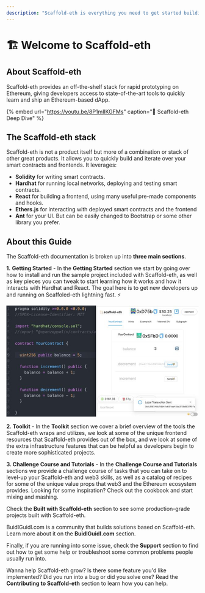 ```yaml
---
description: "Scaffold-eth is everything you need to get started building decentralized applications on Ethereum! \U0001F680"
---
```


# 🏗 Welcome to Scaffold-eth

## About Scaffold-eth

Scaffold-eth provides an off-the-shelf stack for rapid prototyping on Ethereum, giving developers access to state-of-the-art tools to quickly learn and ship an Ethereum-based dApp. 

{% embed url="https://youtu.be/8P1mIlKGFMs" caption="🤿 Scaffold-eth Deep Dive" %}

## The Scaffold-eth stack

Scaffold-eth is not a product itself but more of a combination or stack of other great products. It allows you to quickly build and iterate over your smart contracts and frontends. It leverages:

* **Solidity** for writing smart contracts.
* **Hardhat** for running local networks, deploying and testing smart contracts.
* **React** for building a frontend, using many useful pre-made components and hooks.
* **Ethers.js** for interacting with deployed smart contracts and the frontend
* **Ant** for your UI. But can be easily changed to Bootstrap or some other library you prefer.

## About this Guide

The Scaffold-eth documentation is broken up into **three main sections**. 

  
**1.** **Getting Started** - In the **Getting Started** section we start by going over how to install and run the sample project included with Scaffold-eth, as well as key pieces you can tweak to start learning how it works and how it interacts with Hardhat and React. The goal here is to get new developers up and running on Scaffoled-eth lightning fast. ⚡️

![As you edit your smart contract the frontend auto adapts](.gitbook/assets/2021-09-28-11.11.24.jpg)

**2. Toolkit** - In the **Toolkit** section we cover a brief overview of the tools the Scaffold-eth wraps and utilizes, we look at some of the unique frontend resources that Scaffold-eth provides out of the box, and we look at some of the extra infrastructure features that can be helpful as developers begin to create more sophisticated projects.

**3. Challenge Course and Tutorials** - In the **Challenge Course and Tutorials** sections we provide a challenge course of tasks that you can take on to level-up your Scaffold-eth and web3 skills, as well as a catalog of recipes for some of the unique value props that web3 and the Ethereum ecosystem provides. Looking for some inspiration? Check out the cookbook and start mixing and mashing. 

Check the **Built with Scaffold-eth** section to see some production-grade projects built with Scaffold-eth.

BuidlGuidl.com is a community that builds solutions based on Scaffold-eth. Learn more about it on the **BuidlGuidl.com** section.

Finally, if you are running into some issue, check the **Support** section to find out how to get some help or troubleshoot some common problems people usually run into.

Wanna help Scaffold-eth grow? Is there some feature you'd like implemented? Did you run into a bug or did you solve one? Read the **Contributing to Scaffold-eth** section to learn how you can help.

